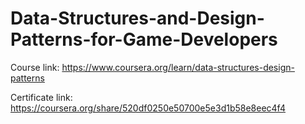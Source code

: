 # Data-Structures-and-Design-Patterns-for-Game-Developers

Course link: https://www.coursera.org/learn/data-structures-design-patterns

Certificate link: https://coursera.org/share/520df0250e50700e5e3d1b58e8eec4f4
